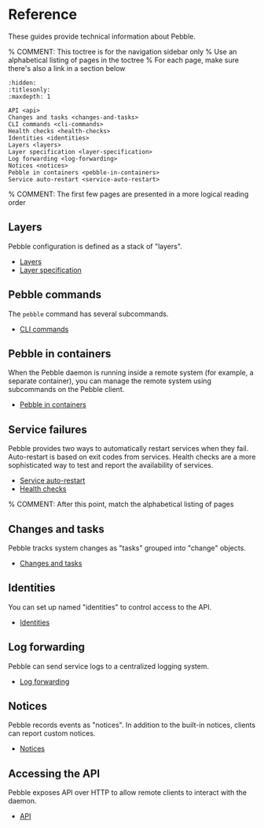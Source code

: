# Reference

These guides provide technical information about Pebble.

% COMMENT: This toctree is for the navigation sidebar only
%          Use an alphabetical listing of pages in the toctree
%          For each page, make sure there's also a link in a section below

```{toctree}
:hidden:
:titlesonly:
:maxdepth: 1

API <api>
Changes and tasks <changes-and-tasks>
CLI commands <cli-commands>
Health checks <health-checks>
Identities <identities>
Layers <layers>
Layer specification <layer-specification>
Log forwarding <log-forwarding>
Notices <notices>
Pebble in containers <pebble-in-containers>
Service auto-restart <service-auto-restart>
```


% COMMENT: The first few pages are presented in a more logical reading order


## Layers

Pebble configuration is defined as a stack of "layers".

* [Layers](layer-specification)
* [Layer specification](layer-specification)


## Pebble commands

The `pebble` command has several subcommands.

* [CLI commands](cli-commands)


## Pebble in containers

When the Pebble daemon is running inside a remote system (for example, a separate container), you can manage the remote system using subcommands on the Pebble client.

* [Pebble in containers](pebble-in-containers)


## Service failures

Pebble provides two ways to automatically restart services when they fail. Auto-restart is based on exit codes from services. Health checks are a more sophisticated way to test and report the availability of services.

* [Service auto-restart](service-auto-restart)
* [Health checks](health-checks)


% COMMENT: After this point, match the alphabetical listing of pages


## Changes and tasks

Pebble tracks system changes as "tasks" grouped into "change" objects.

* [Changes and tasks](changes-and-tasks)


## Identities

You can set up named "identities" to control access to the API.

* [Identities](identities)


## Log forwarding

Pebble can send service logs to a centralized logging system.

* [Log forwarding](log-forwarding)


## Notices

Pebble records events as "notices". In addition to the built-in notices, clients can report custom notices.

* [Notices](notices)

## Accessing the API

Pebble exposes API over HTTP to allow remote clients to interact with the daemon.

* [API](api)
